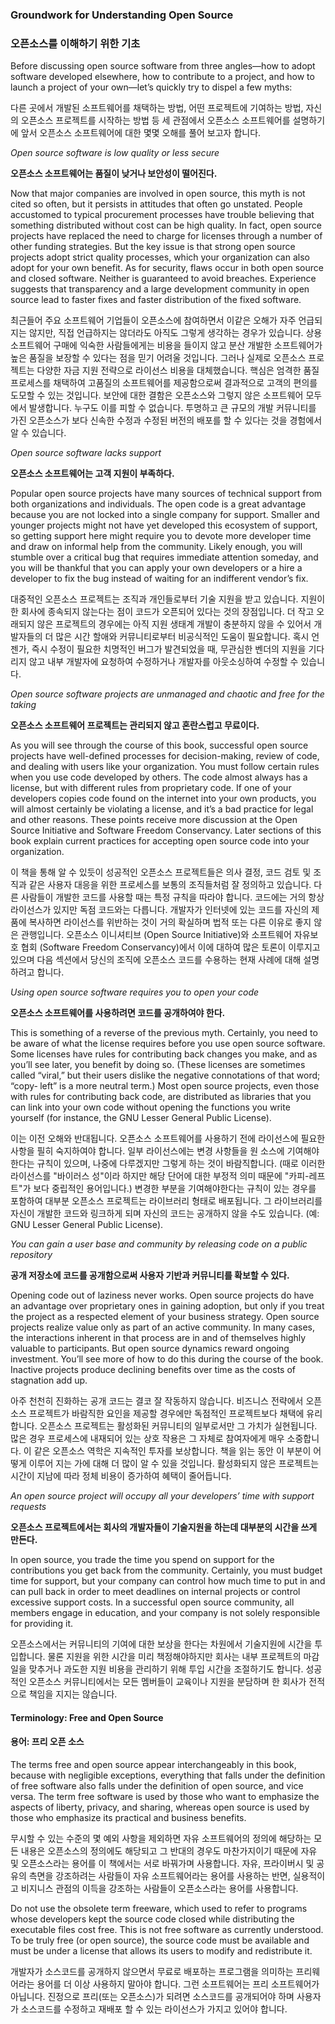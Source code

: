 ﻿### Groundwork for Understanding Open Source

### 오픈소스를 이해하기 위한 기초

Before discussing open source software from three angles—how to adopt software developed elsewhere, how to contribute to a project, and how to launch a project of your own—let’s quickly try to dispel a few myths:

다른 곳에서 개발된 소프트웨어를 채택하는 방법, 어떤 프로젝트에 기여하는 방법, 자신의 오픈소스 프로젝트를 시작하는 방법 등 세 관점에서 오픈소스 소프트웨어를 설명하기에 앞서 오픈소스 소프트웨어에 대한 몇몇 오해를 풀어 보고자 합니다.

*Open source software is low quality or less secure*

**오픈소스 소프트웨어는 품질이 낮거나 보안성이 떨어진다.**

Now that major companies are involved in open source, this myth is not cited so often, but it persists in attitudes that often go unstated. People accustomed to typical procurement processes have trouble believing that something distributed without cost can be high quality. In fact, open source projects have replaced the need to charge for licenses through a number of other funding strategies. But the key issue is that strong open source projects adopt strict quality processes, which your organization can also adopt for your own benefit. As for security, flaws occur in both open source and closed software. Neither is guaranteed to avoid breaches. Experience suggests that transparency and a large development community in open source lead to faster fixes and faster distribution of the fixed software.

최근들어 주요 소프트웨어 기업들이 오픈소스에 참여하면서 이같은 오해가 자주 언급되지는 않지만, 직접 언급하지는 않더라도 아직도 그렇게 생각하는 경우가 있습니다.
상용 소프트웨어 구매에 익숙한 사람들에게는 비용을 들이지 않고 분산 개발한 소프트웨어가 높은 품질을 보장할 수 있다는 점을 믿기 어려울 것입니다.
그러나 실제로 오픈소스 프로젝트는 다양한 자금 지원 전략으로 라이선스 비용을 대체했습니다.
핵심은 엄격한 품질 프로세스를 채택하여 고품질의 소프트웨어를 제공함으로써 결과적으로 고객의 편의를 도모할 수 있는 것입니다.
보안에 대한 결함은 오픈소스와 그렇지 않은 소프트웨어 모두에서 발생합니다.
누구도 이를 피할 수 없습니다.
투명하고 큰 규모의 개발 커뮤니티를 가진 오픈소스가 보다 신속한 수정과 수정된 버전의 배포를 할 수 있다는 것을 경험에서 알 수 있습니다.

*Open source software lacks support*

**오픈소스 소프트웨어는 고객 지원이 부족하다.**

Popular open source projects have many sources of technical support from both organizations and individuals. The open code is a great advantage because you are not locked into a single company for support. Smaller and younger projects might not have yet developed this ecosystem of support, so getting support here might require you to devote more developer time and draw on informal help from the community. Likely enough, you will stumble over a critical bug that requires immediate attention someday, and you will be thankful that you can apply your own developers or a hire a developer to fix the bug instead of waiting for an indifferent vendor’s fix.

대중적인 오픈소스 프로젝트는 조직과 개인들로부터 기술 지원을 받고 있습니다.
지원이 한 회사에 종속되지 않는다는 점이 코드가 오픈되어 있다는 것의 장점입니다.
더 작고 오래되지 않은 프로젝트의 경우에는 아직 지원 생태계 개발이 충분하지 않을 수 있어서 개발자들의 더 많은 시간 할애와 커뮤니티로부터 비공식적인 도움이 필요합니다.
혹시 언젠가, 즉시 수정이 필요한 치명적인 버그가 발견되었을 때, 무관심한 벤더의 지원을 기다리지 않고 내부 개발자에 요청하여 수정하거나 개발자를 아웃소싱하여 수정할 수 있습니다.

*Open source software projects are unmanaged and chaotic and free for the taking*

**오픈소스 소프트웨어 프로젝트는 관리되지 않고 혼란스럽고 무료이다.**

As you will see through the course of this book, successful open source projects have well-defined processes for decision-making, review of code, and dealing with users like your organization. You must follow certain rules when you use code developed by others. The code almost always has a license, but with different rules from proprietary code. If one of your developers copies code found on the internet into your own products, you will almost certainly be violating a license, and it’s a bad practice for legal and other reasons. These points receive more discussion at the Open Source Initiative and Software Freedom Conservancy. Later sections of this book explain current practices for accepting open source code into your organization.

이 책을 통해 알 수 있듯이 성공적인 오픈소스 프로젝트들은 의사 결정, 코드 검토 및 조직과 같은 사용자 대응을 위한 프로세스를 보통의 조직들처럼 잘 정의하고 있습니다.
다른 사람들이 개발한 코드를 사용할 때는 특정 규칙을 따라야 합니다.
코드에는 거의 항상 라이선스가 있지만 독점 코드와는 다릅니다.
개발자가 인터넷에 있는 코드를 자신의 제품에 복사하면 라이선스를 위반하는 것이 거의 확실하며 법적 또는 다른 이유로 좋지 않은 관행입니다.
오픈소스 이니셔티브 (Open Source Initiative)와 소프트웨어 자유보호 협회 (Software Freedom Conservancy)에서 이에 대하여 많은 토론이 이루지고 있으며 다음 섹션에서 당신의 조직에 오픈소스 코드를 수용하는 현재 사례에 대해 설명하려고 합니다.

*Using open source software requires you to open your code*

**오픈소스 소프트웨어를 사용하려면 코드를 공개하여야 한다.**

This is something of a reverse of the previous myth. Certainly, you need to be aware of what the license requires before you use open source software. Some licenses have rules for contributing back changes you make, and as you’ll see later, you benefit by doing so. (These licenses are sometimes called “viral,” but their users dislike the negative connotations of that word; “copy‐ left” is a more neutral term.) Most open source projects, even those with rules for contributing back code, are distributed as libraries that you can link into your own code without opening the functions you write yourself (for instance, the GNU Lesser General Public License).

이는 이전 오해와 반대됩니다.
오픈소스 소프트웨어를 사용하기 전에 라이선스에 필요한 사항을 필히 숙지하여야 합니다.
일부 라이선스에는 변경 사항들을 원 소스에 기여해야한다는 규칙이 있으며, 나중에 다루겠지만 그렇게 하는 것이 바람직합니다.
(때로 이러한 라이선스를 "바이러스 성"이라 하지만 해당 단어에 대한 부정적 의미 때문에 "카피-레프트"가 보다 중립적인 용어입니다.)
변경한 부분을 기여해야한다는 규칙이 있는 경우를 포함하여 대부분 오픈소스 프로젝트는 라이브러리 형태로 배포됩니다.
그 라이브러리를 자신이 개발한 코드와 링크하게 되며 자신의 코드는 공개하지 않을 수도 있습니다.
(예: GNU Lesser General Public License).

*You can gain a user base and community by releasing code on a public repository*

**공개 저장소에 코드를 공개함으로써 사용자 기반과 커뮤니티를 확보할 수 있다.**

Opening code out of laziness never works. Open source projects do have an advantage over proprietary ones in gaining adoption, but only if you treat the project as a respected element of your business strategy. Open source projects realize value only as part of an active community. In many cases, the interactions inherent in that process are in and of themselves highly valuable to participants. But open source dynamics reward ongoing investment. You’ll see more of how to do this during the course of the book. Inactive projects produce declining benefits over time as the costs of stagnation add up.

아주 천천히 진화하는 공개 코드는 결코 잘 작동하지 않습니다.
비즈니스 전략에서 오픈소스 프로젝트가 바람직한 요인을 제공할 경우에만 독점적인 프로젝트보다 채택에 유리합니다.
오픈소스 프로젝트는 활성화된 커뮤니티의 일부로서만 그 가치가 실현됩니다.
많은 경우 프로세스에 내재되어 있는 상호 작용은 그 자체로 참여자에게 매우 소중합니다.
이 같은 오픈소스 역학은 지속적인 투자를 보상합니다. 
책을 읽는 동안 이 부분이 어떻게 이루어 지는 가에 대해 더 많이 알 수 있을 것입니다.
활성화되지 않은 프로젝트는 시간이 지남에 따라 정체 비용이 증가하여 혜택이 줄어듭니다.

*An open source project will occupy all your developers’ time with support requests*

**오픈소스 프로젝트에서는 회사의 개발자들이 기술지원을 하는데 대부분의 시간을 쓰게 만든다.**

In open source, you trade the time you spend on support for the contributions you get back from the community. Certainly, you must budget time for support, but your company can control how much time to put in and can pull back in order to meet deadlines on internal projects or control excessive support costs. In a successful open source community, all members engage in education, and your company is not solely responsible for providing it.

오픈소스에서는 커뮤니티의 기여에 대한 보상을 한다는 차원에서 기술지원에 시간을 투입합니다.
물론 지원을 위한 시간을 미리 책정해야하지만 회사는 내부 프로젝트의 마감일을 맞추거나 과도한 지원 비용을 관리하기 위해 투입 시간을 조절하기도 합니다.
성공적인 오픈소스 커뮤니티에서는 모든 멤버들이 교육이나 지원을 분담하며 한 회사가 전적으로 책임을 지지는 않습니다.

#### Terminology: Free and Open Source

#### 용어: 프리 오픈 소스

The terms free and open source appear interchangeably in this book, because with negligible exceptions, everything that falls under the definition of free software also falls under the definition of open source, and vice versa. The term free software is used by those who want to emphasize the aspects of liberty, privacy, and sharing, whereas open source is used by those who emphasize its practical and business benefits.

무시할 수 있는 수준의 몇 예외 사항을 제외하면 자유 소프트웨어의 정의에 해당하는 모든 내용은 오픈소스의 정의에도 해당되고 그 반대의 경우도 마찬가지이기 때문에 자유 및 오픈소스라는 용어를 이 책에서는 서로 바꿔가며 사용합니다.
자유, 프라이버시 및 공유의 측면을 강조하려는 사람들이 자유 소프트웨어라는 용어를 사용하는 반면, 실용적이고 비지니스 관점의 이득을 강조하는 사람들이 오픈소스라는 용어를 사용합니다.

Do not use the obsolete term freeware, which used to refer to programs whose developers kept the source code closed while distributing the executable files cost free. This is not free software as currently understood. To be truly free (or open source), the source code must be available and must be under a license that allows its users to modify and redistribute it.

개발자가 소스코드를 공개하지 않으면서 무료로 배포하는 프로그램을 의미하는 프리웨어라는 용어를 더 이상 사용하지 말아야 합니다.
그런 소프트웨어는 프리 소프트웨어가 아닙니다.
진정으로 프리(또는 오픈소스)가 되려면 소스코드를 공개되어야 하며 사용자가 소스코드를 수정하고 재배포 할 수 있는 라이선스가 가지고 있어야 합니다.


